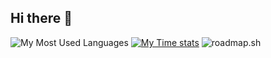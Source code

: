 ## Hi there 👋
![My Most Used Languages](https://github-readme-stats.vercel.app/api/top-langs/?username=aminokun&size_weight=0.5&count_weight=0.5)
[![My Time stats](https://github-readme-stats.vercel.app/api/wakatime?username=minosh)](https://github.com/anuraghazra/github-readme-stats)
![roadmap.sh](https://roadmap.sh/card/wide/66d23bba553501e3c33b2442?variant=light&roadmaps=typescript%2Cbackend%2Cfrontend%2Cfull-stack)



